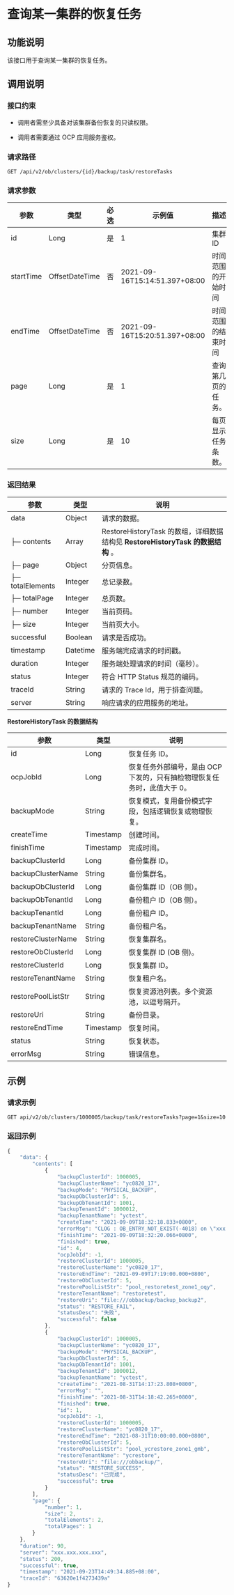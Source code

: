 查询某一集群的恢复任务
================================

功能说明
-------------------------

该接口用于查询某一集群的恢复任务。

调用说明
-------------------------

### 接口约束

* 调用者需至少具备对该集群备份恢复的只读权限。

* 调用者需要通过 OCP 应用服务鉴权。

### 请求路径

`GET /api/v2/ob/clusters/{id}/backup/task/restoreTasks`

### 请求参数

|    参数     |       类型       | 必选 |              示例值              |    描述     |
|-----------|----------------|----|-------------------------------|-----------|
| id        | Long           | 是  | 1                             | 集群ID      |
| startTime | OffsetDateTime | 否  | 2021-09-16T15:14:51.397+08:00 | 时间范围的开始时间 |
| endTime   | OffsetDateTime | 否  | 2021-09-16T15:20:51.397+08:00 | 时间范围的结束时间 |
| page      | Long           | 是  | 1                             | 查询第几页的任务。 |
| size      | Long           | 是  | 10                            | 每页显示任务条数。 |

### 返回结果

|        参数        |    类型    |                              说明                               |
|------------------|----------|---------------------------------------------------------------|
| data             | Object   | 请求的数据。                                                        |
| ├─ contents      | Array    | RestoreHistoryTask 的数组，详细数据结构见 **RestoreHistoryTask 的数据结构** 。 |
| ├─ page          | Object   | 分页信息。                                                         |
| ├─ totalElements | Integer  | 总记录数。                                                         |
| ├─ totalPage     | Integer  | 总页数。                                                          |
| ├─ number        | Integer  | 当前页码。                                                         |
| ├─ size          | Integer  | 当前页大小。                                                        |
| successful       | Boolean  | 请求是否成功。                                                       |
| timestamp        | Datetime | 服务端完成请求的时间戳。                                                  |
| duration         | Integer  | 服务端处理请求的时间（毫秒）。                                               |
| status           | Integer  | 符合 HTTP Status 规范的编码。                                         |
| traceId          | String   | 请求的 Trace Id，用于排查问题。                                          |
| server           | String   | 响应请求的应用服务的地址。                                                 |

**RestoreHistoryTask 的数据结构**

|         参数         |    类型     |                   说明                    |
|--------------------|-----------|-----------------------------------------|
| id                 | Long      | 恢复任务 ID。                                |
| ocpJobId           | Long      | 恢复任务外部编号，是由 OCP 下发的，只有抽检物理恢复任务时，此值大于 0。 |
| backupMode         | String    | 恢复模式，复用备份模式字段，包括逻辑恢复或物理恢复。              |
| createTime         | Timestamp | 创建时间。                                   |
| finishTime         | Timestamp | 完成时间。                                   |
| backupClusterId    | Long      | 备份集群 ID。                                |
| backupClusterName  | String    | 备份集群名。                                  |
| backupObClusterId  | Long      | 备份集群 ID（OB 侧）。                          |
| backupObTenantId   | Long      | 备份租户 ID（OB 侧）。                          |
| backupTenantId     | Long      | 备份租户 ID。                                |
| backupTenantName   | String    | 备份租户名。                                  |
| restoreClusterName | String    | 恢复集群名。                                  |
| restoreObClusterId | Long      | 恢复集群 ID (OB 侧)。                         |
| restoreClusterId   | Long      | 恢复集群 ID。                                |
| restoreTenantName  | String    | 恢复租户名。                                  |
| restorePoolListStr | String    | 恢复资源池列表。多个资源池，以逗号隔开。                    |
| restoreUri         | String    | 备份目录。                                   |
| restoreEndTime     | Timestamp | 恢复时间。                                   |
| status             | String    | 恢复状态。                                   |
| errorMsg           | String    | 错误信息。                                   |

示例
-----------------------

### 请求示例

`GET api/v2/ob/clusters/1000005/backup/task/restoreTasks?page=1&size=10`

### 返回示例

```javascript
{
    "data": {
        "contents": [
            {
                "backupClusterId": 1000005,
                "backupClusterName": "yc0820_17",
                "backupMode": "PHYSICAL_BACKUP",
                "backupObClusterId": 5,
                "backupObTenantId": 1001,
                "backupTenantId": 1000012,
                "backupTenantName": "yctest",
                "createTime": "2021-09-09T18:32:18.833+0800",
                "errorMsg": "CLOG : OB_ENTRY_NOT_EXIST(-4018) on \"xxx.xxx.xxx.xxx:2882\" with traceid YB42AC1E55AC-0005CB53B2946DFF",
                "finishTime": "2021-09-09T18:32:20.066+0800",
                "finished": true,
                "id": 4,
                "ocpJobId": -1,
                "restoreClusterId": 1000005,
                "restoreClusterName": "yc0820_17",
                "restoreEndTime": "2021-09-09T17:19:00.000+0800",
                "restoreObClusterId": 5,
                "restorePoolListStr": "pool_restoretest_zone1_oqy",
                "restoreTenantName": "restoretest",
                "restoreUri": "file:///obbackup/backup_backup2",
                "status": "RESTORE_FAIL",
                "statusDesc": "失败",
                "successful": false
            },
            {
                "backupClusterId": 1000005,
                "backupClusterName": "yc0820_17",
                "backupMode": "PHYSICAL_BACKUP",
                "backupObClusterId": 5,
                "backupObTenantId": 1001,
                "backupTenantId": 1000012,
                "backupTenantName": "yctest",
                "createTime": "2021-08-31T14:17:23.808+0800",
                "errorMsg": "",
                "finishTime": "2021-08-31T14:18:42.265+0800",
                "finished": true,
                "id": 1,
                "ocpJobId": -1,
                "restoreClusterId": 1000005,
                "restoreClusterName": "yc0820_17",
                "restoreEndTime": "2021-08-31T10:00:00.000+0800",
                "restoreObClusterId": 5,
                "restorePoolListStr": "pool_ycrestore_zone1_gmb",
                "restoreTenantName": "ycrestore",
                "restoreUri": "file:///obbackup/",
                "status": "RESTORE_SUCCESS",
                "statusDesc": "已完成",
                "successful": true
            }
        ],
        "page": {
            "number": 1,
            "size": 2,
            "totalElements": 2,
            "totalPages": 1
        }
    },
    "duration": 90,
    "server": "xxx.xxx.xxx.xxx",
    "status": 200,
    "successful": true,
    "timestamp": "2021-09-23T14:49:34.885+08:00",
    "traceId": "63620e1f4273439a"
}
```
